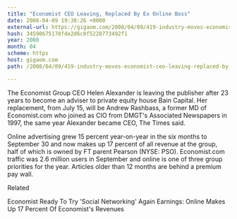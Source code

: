 ```yaml
---
title: "Economist CEO Leaving, Replaced By Ex Online Boss"
date: 2008-04-09 19:38:26 +0000
external-url: https://gigaom.com/2008/04/09/419-industry-moves-economist-ceo-leaving-replaced-by-ex-online-boss/
hash: 34590675178fde2d6c8f5228773492f1
year: 2008
month: 04
scheme: https
host: gigaom.com
path: /2008/04/09/419-industry-moves-economist-ceo-leaving-replaced-by-ex-online-boss/

---
```


The Economist Group CEO Helen Alexander is leaving the publisher after 23 years to become an adviser to private equity house Bain Capital. Her replacement, from July 15, will be Andrew Rashbass, a former MD of Economist.com who joined as CIO from DMGT's Associated Newspapers in 1997, the same year Alexander became CEO, The Times said.



Online advertising grew 15 percent year-on-year in the six months to September 30 and now makes up 17 percent of all revenue at the group, half of which is owned by FT parent Pearson (NYSE: PSO). Economist.com traffic was 2.6 million users in September and online is one of three group priorities for the year. Articles older than 12 months are behind a premium pay wall.


Related


Economist Ready To Try 'Social Networking' Again
Earnings: Online Makes Up 17 Percent Of Economist's Revenues
